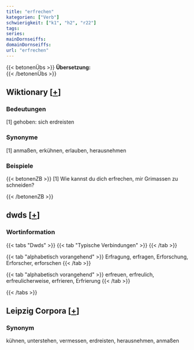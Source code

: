 ```yaml
---
title: "erfrechen"
kategorien: ["Verb"]
schwierigkeit: ["k1", "h2", "r22"]
tags:
series:
mainDornseiffs:
domainDornseiffs:
url: "erfrechen"
---
```


{{< betonenÜbs >}}
**Übersetzung:**  
{{< /betonenÜbs >}}

## Wiktionary [[+](https://de.wiktionary.org/wiki/erfrechen)]

### Bedeutungen
[1] gehoben: sich erdreisten  

### Synonyme
[1] anmaßen, erkühnen, erlauben, herausnehmen  

### Beispiele
{{< betonenZB >}}
[1] Wie kannst du dich erfrechen, mir Grimassen zu schneiden?  

{{< /betonenZB >}}


## dwds [[+](https://www.dwds.de/wb/erfrechen)]

### Wortinformation
{{< tabs "Dwds" >}}
{{< tab "Typische Verbindungen" >}}
{{< /tab >}}

{{< tab "alphabetisch vorangehend" >}}
Erfragung, erfragen, Erforschung, Erforscher, erforschen
{{< /tab >}}

{{< tab "alphabetisch vorangehend" >}}
erfreuen, erfreulich, erfreulicherweise, erfrieren, Erfrierung
{{< /tab >}}

{{< /tabs >}}

## Leipzig Corpora [[+](https://corpora.uni-leipzig.de/en/res?word=erfrechen&corpusId=deu_newscrawl-public_2018)]


### Synonym
kühnen, unterstehen, vermessen, erdreisten, herausnehmen, anmaßen

